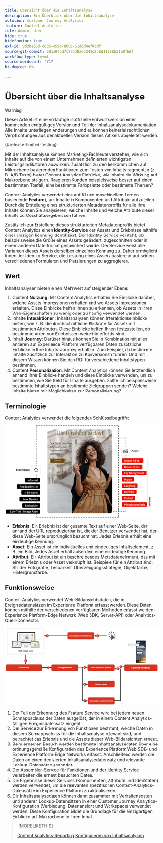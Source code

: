 ```yaml
---
title: Übersicht über die Inhaltsanalyse
description: Ein Überblick über die Inhaltsanalyse
solution: Customer Journey Analytics
feature: Content Analytics
role: Admin, User
hide: true
hidefromtoc: true
exl-id: 0d3be50d-c635-459b-8b01-61d6d4ef0cdf
source-git-commit: 501a9fbd7c8abd8a63348c2c8d11b88b31a0f6df
workflow-type: tm+mt
source-wordcount: '717'
ht-degree: 0%

---
```


# Übersicht über die Inhaltsanalyse

<!-- 
This is a placeholder article for upcoming Content Analytics documentation. Currently used to set up contextual help entries for developer working on onboarding UI and workspace UI 
-->

>[!WARNING]
>
>Dieser Artikel ist eine vorläufige inoffizielle Entwurfsversion einer kommenden endgültigen Version und Teil der Inhaltsanalysedokumentation. Alle Inhalte unterliegen Änderungen und es können keinerlei rechtlichen Verpflichtungen aus der aktuellen Version dieses Artikels abgeleitet werden.
>

{#release-limited-testing}

Mit der Inhaltsanalyse können Marketing-Fachleute verstehen, wie sich Inhalte auf die von einem Unternehmen definierten wichtigsten Leistungsindikatoren auswirken. Zusätzlich zu den herkömmlichen auf Mikroebene basierenden Funktionen zum Testen von Inhaltsfragmenten (z. B. A/B-Tests) bietet Content Analytics Einblicke, wie Inhalte die Wirkung auf Makroebene steigern. Reagieren Kunden beispielsweise besser auf einen bestimmten Tonfall, eine bestimmte Farbpalette oder bestimmte Themen?

Content Analytics verwendet eine auf KI und maschinellem Lernen basierende **Feature**), um Inhalte in Komponenten und Attribute aufzuteilen. Durch die Erstellung eines strukturierten Metadatenprofils für alle Ihre Inhalte können Sie analysieren, welche Inhalte und welche Attribute dieser Inhalte zu Geschäftsergebnissen führen.

Zusätzlich zur Erstellung dieses strukturierten Metadatenprofils bietet Content Analytics einen **Identity-Service** der Assets und Erlebnisse mithilfe einer einzigen Kennung identifiziert. Der Identity Service versteht, ob beispielsweise die Größe eines Assets geändert, zugeschnitten oder in einem anderen Dateiformat gespeichert wurde. Der Service weist alle Varianten dieses Assets derselben einzelnen Kennung zu. Daher ermöglicht Ihnen der Identity Service, die Leistung eines Assets basierend auf seinen verschiedenen Formularen und Platzierungen zu aggregieren.

## Wert

Inhaltsanalysen bieten einen Mehrwert auf steigender Ebene:

1. Content **Nutzung**: Mit Content Analytics erhalten Sie Einblicke darüber, welche Assets Impressionen erhalten und wo Assets Impressionen erhalten. Diese Einblicke helfen Ihnen zu erkennen, ob Assets in Ihren Web-Eigenschaften zu wenig oder zu häufig verwendet werden.
1. Inhalte **Interaktionen**: Inhaltsanalysen können Interaktionseinblicke bieten, wie z. B. die durchschnittliche Klickrate für Assets mit bestimmten Attributen. Diese Einblicke helfen Ihnen festzustellen, ob bestimmte Arten von Erlebnissen weiterhin effektiv sind.
1. Inhalt **Journey**: Darüber hinaus können Sie in Kombination mit allen anderen auf Experience Platform verfügbaren Daten zusätzliche Einblicke in Ihre Inhalts-Journey erhalten. Zum Beispiel, ob bestimmte Inhalte zusätzlich zur Interaktion zu Konversionen führen. Und mit diesem Wissen können Sie den ROI für verschiedene Inhaltstypen bestimmen.
1. Content **Personalization**: Mit Content Analytics können Sie letztendlich anhand Ihrer Einblicke handeln und diese Einblicke verwenden, um zu bestimmen, wie Sie Geld für Inhalte ausgeben. Sollte ich beispielsweise bestimmte Inhaltstypen an bestimmte Zielgruppen senden? Welche Inhalte bieten mir Möglichkeiten zur Personalisierung?

## Terminologie

Content Analytics verwendet die folgenden Schlüsselbegriffe:

![Assets und Erlebnisse](/help/content-analytics/assets//content-analytics-experience-asset.png)

* **Erlebnis**: Ein Erlebnis ist der gesamte Text auf einer Web-Seite, der anhand der URL reproduzierbar ist, die der Benutzer verwendet hat, der diese Web-Seite ursprünglich besucht hat. Jedes Erlebnis erhält eine eindeutige Kennung.
* **Asset**: Ein Asset ist ein individuelles und eindeutiges Inhaltselement, z. B. ein Bild. Jedes Asset erhält außerdem eine eindeutige Kennung.
* **Attribut**: Ein Attribut ist ein beschreibendes Metadatenelement, das mit einem Erlebnis oder Asset verknüpft ist. Beispiele für ein Attribut sind: Stil der Fotografie, Lesbarkeit, Überzeugungsstrategie, Objektfarbe, Hintergrundfarbe.

## Funktionsweise

Content Analytics verwendet Web-Bildansichtsdaten, die in Ereignisdatensätzen im Experience Platform erfasst werden. Diese Daten können mithilfe der verschiedenen verfügbaren Methoden erfasst werden: Experience Platform-Edge Network (Web SDK, Server-API) oder Analytics-Quell-Connector.

![Inhaltsanalyse - Funktionsweise](assets/how-it-works.png)


1. Der Teil der Erkennung des Feature Service wird bei jedem neuen Schnappschuss der Daten ausgelöst, der in einem Content Analytics-fähigen Ereignisdatensatz eingeht.
1. Der Service zur Erkennung von Funktionen bestimmt, welche Daten in diesem Schnappschuss für die Inhaltsanalyse relevant sind, und betrachtet das Erlebnis und die Assets dieser Web-Bildansichten erneut.
1. Beim erneuten Besuch werden bestimmte Inhaltsanalysedaten über eine ordnungsgemäße Konfiguration des Experience Platform Web SDK- und Experience Platform-Edge Networks erfasst. Anschließend werden die Daten an einen dedizierten Inhaltsanalysedatensatz und relevante Lookup-Datensätze gesendet.
1. Der Assembler-Service für Funktionen und der Identity Service verarbeiten die erneut besuchten Daten.
1. Die Ergebnisse dieser Services (Komponenten, Attribute und Identitäten) werden verwendet, um die relevanten spezifischen Content-Analytics-Datensätze im Experience Platform zu aktualisieren.
1. Die Inhaltsanalysedaten können dann zusammen mit Verhaltensdaten und anderen Lookup-Datensätzen in einer Customer Journey Analytics-Konfiguration (Verbindung, Datenansicht und Workspace) verwendet werden. Diese Konfiguration bildet die Grundlage für die einzigartigen Einblicke auf Makroebene in Ihren Inhalt.

>[!MORELIKETHIS]
>
>[Content Analytics-Reporting](#report/report.md)
>[Konfigurieren von Inhaltsanalysen](config/configuration.md)
